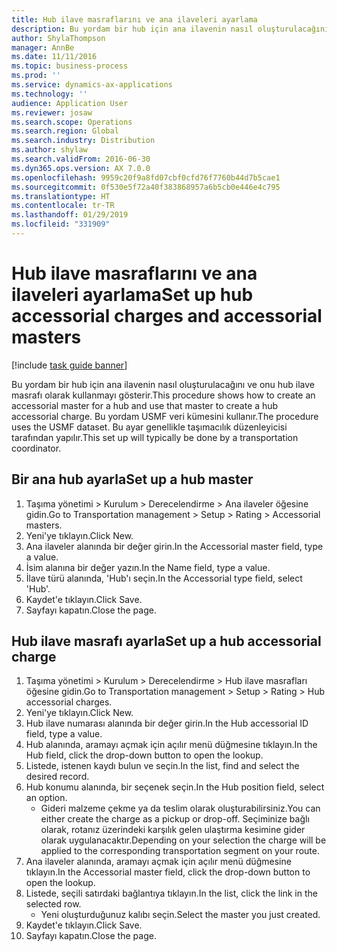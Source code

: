 ```yaml
---
title: Hub ilave masraflarını ve ana ilaveleri ayarlama
description: Bu yordam bir hub için ana ilavenin nasıl oluşturulacağını ve onu hub ilave masrafı olarak kullanmayı gösterir.
author: ShylaThompson
manager: AnnBe
ms.date: 11/11/2016
ms.topic: business-process
ms.prod: ''
ms.service: dynamics-ax-applications
ms.technology: ''
audience: Application User
ms.reviewer: josaw
ms.search.scope: Operations
ms.search.region: Global
ms.search.industry: Distribution
ms.author: shylaw
ms.search.validFrom: 2016-06-30
ms.dyn365.ops.version: AX 7.0.0
ms.openlocfilehash: 9959c20f9a8fd07cbf0cfd76f7760b44d7b5cae1
ms.sourcegitcommit: 0f530e5f72a40f383868957a6b5cb0e446e4c795
ms.translationtype: HT
ms.contentlocale: tr-TR
ms.lasthandoff: 01/29/2019
ms.locfileid: "331909"
---
```

# <a name="set-up-hub-accessorial-charges-and-accessorial-masters"></a><span data-ttu-id="b46c8-103">Hub ilave masraflarını ve ana ilaveleri ayarlama</span><span class="sxs-lookup"><span data-stu-id="b46c8-103">Set up hub accessorial charges and accessorial masters</span></span>

[!include [task guide banner](../../includes/task-guide-banner.md)]

<span data-ttu-id="b46c8-104">Bu yordam bir hub için ana ilavenin nasıl oluşturulacağını ve onu hub ilave masrafı olarak kullanmayı gösterir.</span><span class="sxs-lookup"><span data-stu-id="b46c8-104">This procedure shows how to create an accessorial master for a hub and use that master to create a hub accessorial charge.</span></span> <span data-ttu-id="b46c8-105">Bu yordam USMF veri kümesini kullanır.</span><span class="sxs-lookup"><span data-stu-id="b46c8-105">The procedure uses the USMF dataset.</span></span> <span data-ttu-id="b46c8-106">Bu ayar genellikle taşımacılık düzenleyicisi tarafından yapılır.</span><span class="sxs-lookup"><span data-stu-id="b46c8-106">This set up will typically be done by a transportation coordinator.</span></span>


## <a name="set-up-a-hub-master"></a><span data-ttu-id="b46c8-107">Bir ana hub ayarla</span><span class="sxs-lookup"><span data-stu-id="b46c8-107">Set up a hub master</span></span>
1. <span data-ttu-id="b46c8-108">Taşıma yönetimi > Kurulum > Derecelendirme > Ana ilaveler öğesine gidin.</span><span class="sxs-lookup"><span data-stu-id="b46c8-108">Go to Transportation management > Setup > Rating > Accessorial masters.</span></span>
2. <span data-ttu-id="b46c8-109">Yeni'ye tıklayın.</span><span class="sxs-lookup"><span data-stu-id="b46c8-109">Click New.</span></span>
3. <span data-ttu-id="b46c8-110">Ana ilaveler alanında bir değer girin.</span><span class="sxs-lookup"><span data-stu-id="b46c8-110">In the Accessorial master field, type a value.</span></span>
4. <span data-ttu-id="b46c8-111">İsim alanına bir değer yazın.</span><span class="sxs-lookup"><span data-stu-id="b46c8-111">In the Name field, type a value.</span></span>
5. <span data-ttu-id="b46c8-112">İlave türü alanında, 'Hub'ı seçin.</span><span class="sxs-lookup"><span data-stu-id="b46c8-112">In the Accessorial type field, select 'Hub'.</span></span>
6. <span data-ttu-id="b46c8-113">Kaydet'e tıklayın.</span><span class="sxs-lookup"><span data-stu-id="b46c8-113">Click Save.</span></span>
7. <span data-ttu-id="b46c8-114">Sayfayı kapatın.</span><span class="sxs-lookup"><span data-stu-id="b46c8-114">Close the page.</span></span>

## <a name="set-up-a-hub-accessorial-charge"></a><span data-ttu-id="b46c8-115">Hub ilave masrafı ayarla</span><span class="sxs-lookup"><span data-stu-id="b46c8-115">Set up a hub accessorial charge</span></span>
1. <span data-ttu-id="b46c8-116">Taşıma yönetimi > Kurulum > Derecelendirme > Hub ilave masrafları öğesine gidin.</span><span class="sxs-lookup"><span data-stu-id="b46c8-116">Go to Transportation management > Setup > Rating > Hub accessorial charges.</span></span>
2. <span data-ttu-id="b46c8-117">Yeni'ye tıklayın.</span><span class="sxs-lookup"><span data-stu-id="b46c8-117">Click New.</span></span>
3. <span data-ttu-id="b46c8-118">Hub ilave numarası alanında bir değer girin.</span><span class="sxs-lookup"><span data-stu-id="b46c8-118">In the Hub accessorial ID field, type a value.</span></span>
4. <span data-ttu-id="b46c8-119">Hub alanında, aramayı açmak için açılır menü düğmesine tıklayın.</span><span class="sxs-lookup"><span data-stu-id="b46c8-119">In the Hub field, click the drop-down button to open the lookup.</span></span>
5. <span data-ttu-id="b46c8-120">Listede, istenen kaydı bulun ve seçin.</span><span class="sxs-lookup"><span data-stu-id="b46c8-120">In the list, find and select the desired record.</span></span>
6. <span data-ttu-id="b46c8-121">Hub konumu alanında, bir seçenek seçin.</span><span class="sxs-lookup"><span data-stu-id="b46c8-121">In the Hub position field, select an option.</span></span>
    * <span data-ttu-id="b46c8-122">Gideri malzeme çekme ya da teslim olarak oluşturabilirsiniz.</span><span class="sxs-lookup"><span data-stu-id="b46c8-122">You can either create the charge as a pickup or drop-off.</span></span> <span data-ttu-id="b46c8-123">Seçiminize bağlı olarak, rotanız üzerindeki karşılık gelen ulaştırma kesimine gider olarak uygulanacaktır.</span><span class="sxs-lookup"><span data-stu-id="b46c8-123">Depending on your selection the charge will be applied to the corresponding transportation segment on your route.</span></span>  
7. <span data-ttu-id="b46c8-124">Ana ilaveler alanında, aramayı açmak için açılır menü düğmesine tıklayın.</span><span class="sxs-lookup"><span data-stu-id="b46c8-124">In the Accessorial master field, click the drop-down button to open the lookup.</span></span>
8. <span data-ttu-id="b46c8-125">Listede, seçili satırdaki bağlantıya tıklayın.</span><span class="sxs-lookup"><span data-stu-id="b46c8-125">In the list, click the link in the selected row.</span></span>
    * <span data-ttu-id="b46c8-126">Yeni oluşturduğunuz kalıbı seçin.</span><span class="sxs-lookup"><span data-stu-id="b46c8-126">Select the master you just created.</span></span>  
9. <span data-ttu-id="b46c8-127">Kaydet'e tıklayın.</span><span class="sxs-lookup"><span data-stu-id="b46c8-127">Click Save.</span></span>
10. <span data-ttu-id="b46c8-128">Sayfayı kapatın.</span><span class="sxs-lookup"><span data-stu-id="b46c8-128">Close the page.</span></span>

